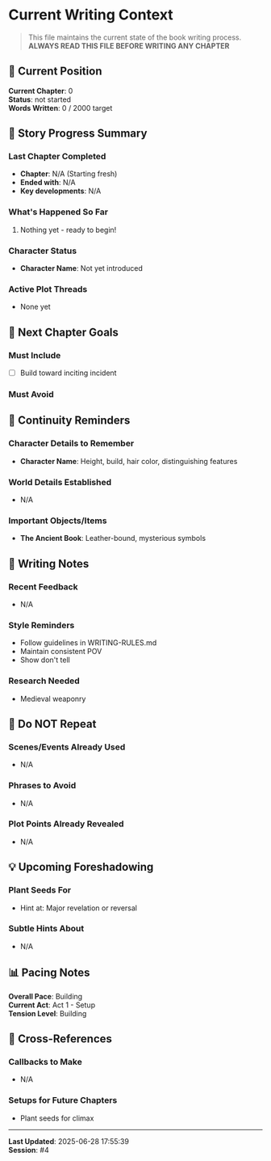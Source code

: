 # Current Writing Context

> This file maintains the current state of the book writing process.
> **ALWAYS READ THIS FILE BEFORE WRITING ANY CHAPTER**

## 📍 Current Position

**Current Chapter**: 0  
**Status**: not started  
**Words Written**: 0 / 2000 target

## 📖 Story Progress Summary

### Last Chapter Completed
- **Chapter**: N/A (Starting fresh)
- **Ended with**: N/A
- **Key developments**: N/A

### What's Happened So Far
1. Nothing yet - ready to begin!

### Character Status
- **Character Name**: Not yet introduced

### Active Plot Threads
- None yet

## 🎯 Next Chapter Goals

### Must Include
- [ ] Build toward inciting incident

### Must Avoid

## 🔄 Continuity Reminders

### Character Details to Remember
- **Character Name**: Height, build, hair color, distinguishing features

### World Details Established
- N/A

### Important Objects/Items
- **The Ancient Book**: Leather-bound, mysterious symbols

## 📝 Writing Notes

### Recent Feedback
- N/A

### Style Reminders
- Follow guidelines in WRITING-RULES.md
- Maintain consistent POV
- Show don't tell

### Research Needed
- Medieval weaponry

## 🚫 Do NOT Repeat

### Scenes/Events Already Used
- N/A

### Phrases to Avoid
- N/A

### Plot Points Already Revealed
- N/A

## 💡 Upcoming Foreshadowing

### Plant Seeds For
- Hint at: Major revelation or reversal

### Subtle Hints About
- N/A

## 📊 Pacing Notes

**Overall Pace**: Building  
**Current Act**: Act 1 - Setup  
**Tension Level**: Building  

## 🔗 Cross-References

### Callbacks to Make
- N/A

### Setups for Future Chapters
- Plant seeds for climax

---

**Last Updated**: 2025-06-28 17:55:39  
**Session**: #4